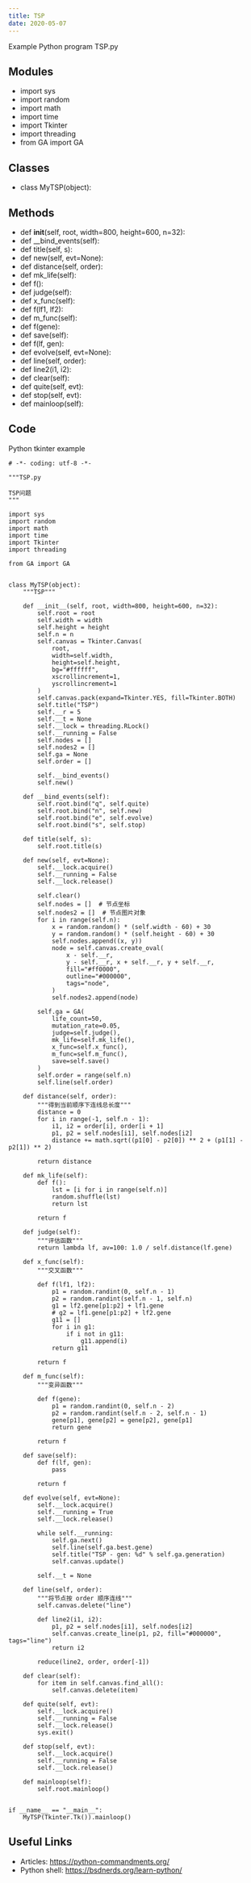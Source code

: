```yaml
---
title: TSP
date: 2020-05-07
---
```

Example Python program TSP.py

## Modules

* import sys
* import random
* import math
* import time
* import Tkinter
* import threading
* from GA import GA

## Classes

* class MyTSP(object):

## Methods

* def __init__(self, root, width=800, height=600, n=32):
* def __bind_events(self):
* def title(self, s):
* def new(self, evt=None):
* def distance(self, order):
* def mk_life(self):
* def f():
* def judge(self):
* def x_func(self):
* def f(lf1, lf2):
* def m_func(self):
* def f(gene):
* def save(self):
* def f(lf, gen):
* def evolve(self, evt=None):
* def line(self, order):
* def line2(i1, i2):
* def clear(self):
* def quite(self, evt):
* def stop(self, evt):
* def mainloop(self):

## Code

Python tkinter example

    # -*- coding: utf-8 -*-
    
    """TSP.py
    
    TSP问题
    """
    
    import sys
    import random
    import math
    import time
    import Tkinter
    import threading
    
    from GA import GA
    
    
    class MyTSP(object):
        """TSP"""
    
        def __init__(self, root, width=800, height=600, n=32):
            self.root = root
            self.width = width
            self.height = height
            self.n = n
            self.canvas = Tkinter.Canvas(
                root,
                width=self.width,
                height=self.height,
                bg="#ffffff",
                xscrollincrement=1,
                yscrollincrement=1
            )
            self.canvas.pack(expand=Tkinter.YES, fill=Tkinter.BOTH)
            self.title("TSP")
            self.__r = 5
            self.__t = None
            self.__lock = threading.RLock()
            self.__running = False
            self.nodes = []
            self.nodes2 = []
            self.ga = None
            self.order = []
    
            self.__bind_events()
            self.new()
    
        def __bind_events(self):
            self.root.bind("q", self.quite)
            self.root.bind("n", self.new)
            self.root.bind("e", self.evolve)
            self.root.bind("s", self.stop)
    
        def title(self, s):
            self.root.title(s)
    
        def new(self, evt=None):
            self.__lock.acquire()
            self.__running = False
            self.__lock.release()
    
            self.clear()
            self.nodes = []  # 节点坐标
            self.nodes2 = []  # 节点图片对象
            for i in range(self.n):
                x = random.random() * (self.width - 60) + 30
                y = random.random() * (self.height - 60) + 30
                self.nodes.append((x, y))
                node = self.canvas.create_oval(
                    x - self.__r,
                    y - self.__r, x + self.__r, y + self.__r,
                    fill="#ff0000",
                    outline="#000000",
                    tags="node",
                )
                self.nodes2.append(node)
    
            self.ga = GA(
                life_count=50,
                mutation_rate=0.05,
                judge=self.judge(),
                mk_life=self.mk_life(),
                x_func=self.x_func(),
                m_func=self.m_func(),
                save=self.save()
            )
            self.order = range(self.n)
            self.line(self.order)
    
        def distance(self, order):
            """得到当前顺序下连线总长度"""
            distance = 0
            for i in range(-1, self.n - 1):
                i1, i2 = order[i], order[i + 1]
                p1, p2 = self.nodes[i1], self.nodes[i2]
                distance += math.sqrt((p1[0] - p2[0]) ** 2 + (p1[1] - p2[1]) ** 2)
    
            return distance
    
        def mk_life(self):
            def f():
                lst = [i for i in range(self.n)]
                random.shuffle(lst)
                return lst
    
            return f
    
        def judge(self):
            """评估函数"""
            return lambda lf, av=100: 1.0 / self.distance(lf.gene)
    
        def x_func(self):
            """交叉函数"""
    
            def f(lf1, lf2):
                p1 = random.randint(0, self.n - 1)
                p2 = random.randint(self.n - 1, self.n)
                g1 = lf2.gene[p1:p2] + lf1.gene
                # g2 = lf1.gene[p1:p2] + lf2.gene
                g11 = []
                for i in g1:
                    if i not in g11:
                        g11.append(i)
                return g11
    
            return f
    
        def m_func(self):
            """变异函数"""
    
            def f(gene):
                p1 = random.randint(0, self.n - 2)
                p2 = random.randint(self.n - 2, self.n - 1)
                gene[p1], gene[p2] = gene[p2], gene[p1]
                return gene
    
            return f
    
        def save(self):
            def f(lf, gen):
                pass
    
            return f
    
        def evolve(self, evt=None):
            self.__lock.acquire()
            self.__running = True
            self.__lock.release()
    
            while self.__running:
                self.ga.next()
                self.line(self.ga.best.gene)
                self.title("TSP - gen: %d" % self.ga.generation)
                self.canvas.update()
    
            self.__t = None
    
        def line(self, order):
            """将节点按 order 顺序连线"""
            self.canvas.delete("line")
    
            def line2(i1, i2):
                p1, p2 = self.nodes[i1], self.nodes[i2]
                self.canvas.create_line(p1, p2, fill="#000000", tags="line")
                return i2
    
            reduce(line2, order, order[-1])
    
        def clear(self):
            for item in self.canvas.find_all():
                self.canvas.delete(item)
    
        def quite(self, evt):
            self.__lock.acquire()
            self.__running = False
            self.__lock.release()
            sys.exit()
    
        def stop(self, evt):
            self.__lock.acquire()
            self.__running = False
            self.__lock.release()
    
        def mainloop(self):
            self.root.mainloop()
    
    
    if __name__ == "__main__":
        MyTSP(Tkinter.Tk()).mainloop()
    

## Useful Links

- Articles: https://python-commandments.org/
- Python shell: https://bsdnerds.org/learn-python/
